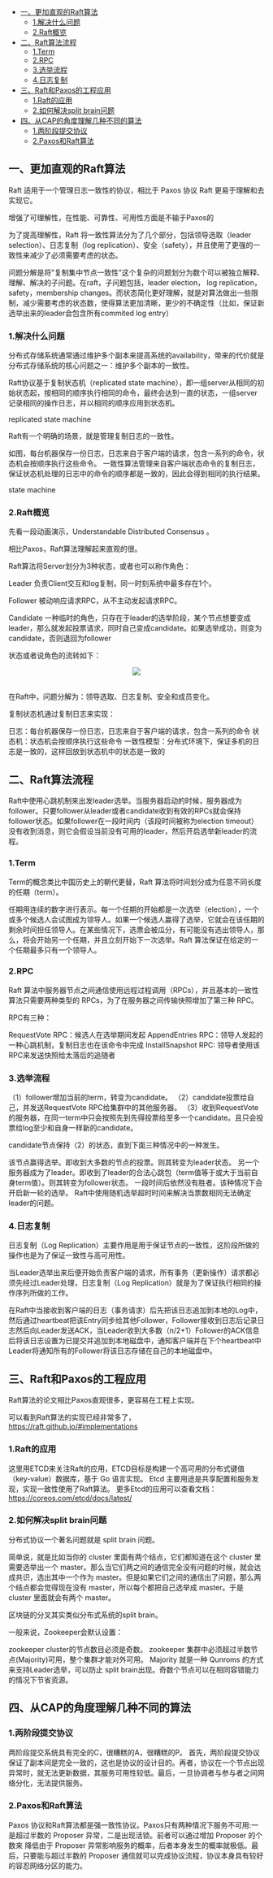 - [一、更加直观的Raft算法](#-------raft--)
  * [1.解决什么问题](#1------)
  * [2.Raft概览](#2raft--)
- [二、Raft算法流程](#--raft----)
  * [1.Term](#1term)
  * [2.RPC](#2rpc)
  * [3.选举流程](#3----)
  * [4.日志复制](#4----)
- [三、Raft和Paxos的工程应用](#--raft-paxos-----)
  * [1.Raft的应用](#1raft---)
  * [2.如何解决split brain问题](#2----split-brain--)
- [四、从CAP的角度理解几种不同的算法](#---cap------------)
  * [1.两阶段提交协议](#1-------)
  * [2.Paxos和Raft算法](#2paxos-raft--)

## 一、更加直观的Raft算法
Raft 适用于一个管理日志一致性的协议，相比于 Paxos 协议 Raft 更易于理解和去实现它。

增强了可理解性，在性能、可靠性、可用性方面是不输于Paxos的

为了提高理解性，Raft 将一致性算法分为了几个部分，包括领导选取（leader selection）、日志复制（log replication）、安全（safety），并且使用了更强的一致性来减少了必须需要考虑的状态。

问题分解是将"复制集中节点一致性"这个复杂的问题划分为数个可以被独立解释、理解、解决的子问题。在raft，子问题包括，leader election， log replication，safety，membership changes。而状态简化更好理解，就是对算法做出一些限制，减少需要考虑的状态数，使得算法更加清晰，更少的不确定性（比如，保证新选举出来的leader会包含所有commited log entry）

### 1.解决什么问题
分布式存储系统通常通过维护多个副本来提高系统的availability，带来的代价就是分布式存储系统的核心问题之一：维护多个副本的一致性。

Raft协议基于复制状态机（replicated state machine），即一组server从相同的初始状态起，按相同的顺序执行相同的命令，最终会达到一直的状态，一组server记录相同的操作日志，并以相同的顺序应用到状态机。

replicated state machine

Raft有一个明确的场景，就是管理复制日志的一致性。

如图，每台机器保存一份日志，日志来自于客户端的请求，包含一系列的命令，状态机会按顺序执行这些命令。
一致性算法管理来自客户端状态命令的复制日志，保证状态机处理的日志中的命令的顺序都是一致的，因此会得到相同的执行结果。

state machine

### 2.Raft概览
先看一段动画演示，Understandable Distributed Consensus 。

相比Paxos，Raft算法理解起来直观的很。

Raft算法将Server划分为3种状态，或者也可以称作角色：

Leader
负责Client交互和log复制，同一时刻系统中最多存在1个。

Follower
被动响应请求RPC，从不主动发起请求RPC。

Candidate
一种临时的角色，只存在于leader的选举阶段，某个节点想要变成leader，那么就发起投票请求，同时自己变成candidate。如果选举成功，则变为candidate，否则退回为follower

状态或者说角色的流转如下：

<div align="center"> <img src="https://img.alicdn.com/tfs/TB1UEuni.R1BeNjy0FmXXb0wVXa-1152-480.png"/> </div><br>


在Raft中，问题分解为：领导选取、日志复制、安全和成员变化。

复制状态机通过复制日志来实现：

日志：每台机器保存一份日志，日志来自于客户端的请求，包含一系列的命令
状态机：状态机会按顺序执行这些命令
一致性模型：分布式环境下，保证多机的日志是一致的，这样回放到状态机中的状态是一致的
 
## 二、Raft算法流程
Raft中使用心跳机制来出发leader选举。当服务器启动的时候，服务器成为follower。只要follower从leader或者candidate收到有效的RPCs就会保持follower状态。如果follower在一段时间内（该段时间被称为election timeout）没有收到消息，则它会假设当前没有可用的leader，然后开启选举新leader的流程。

### 1.Term
Term的概念类比中国历史上的朝代更替，Raft 算法将时间划分成为任意不同长度的任期（term）。

任期用连续的数字进行表示。每一个任期的开始都是一次选举（election），一个或多个候选人会试图成为领导人。如果一个候选人赢得了选举，它就会在该任期的剩余时间担任领导人。在某些情况下，选票会被瓜分，有可能没有选出领导人，那么，将会开始另一个任期，并且立刻开始下一次选举。Raft 算法保证在给定的一个任期最多只有一个领导人。


### 2.RPC
Raft 算法中服务器节点之间通信使用远程过程调用（RPCs），并且基本的一致性算法只需要两种类型的 RPCs，为了在服务器之间传输快照增加了第三种 RPC。

RPC有三种：

RequestVote RPC：候选人在选举期间发起
AppendEntries RPC：领导人发起的一种心跳机制，复制日志也在该命令中完成
InstallSnapshot RPC: 领导者使用该RPC来发送快照给太落后的追随者

###  3.选举流程
（1）follower增加当前的term，转变为candidate。
（2）candidate投票给自己，并发送RequestVote RPC给集群中的其他服务器。
（3）收到RequestVote的服务器，在同一term中只会按照先到先得投票给至多一个candidate。且只会投票给log至少和自身一样新的candidate。





candidate节点保持（2）的状态，直到下面三种情况中的一种发生。

该节点赢得选举。即收到大多数的节点的投票。则其转变为leader状态。
另一个服务器成为了leader。即收到了leader的合法心跳包（term值等于或大于当前自身term值）。则其转变为follower状态。
一段时间后依然没有胜者。该种情况下会开启新一轮的选举。
Raft中使用随机选举超时时间来解决当票数相同无法确定leader的问题。

### 4.日志复制
日志复制（Log Replication）主要作用是用于保证节点的一致性，这阶段所做的操作也是为了保证一致性与高可用性。

当Leader选举出来后便开始负责客户端的请求，所有事务（更新操作）请求都必须先经过Leader处理，日志复制（Log Replication）就是为了保证执行相同的操作序列所做的工作。

在Raft中当接收到客户端的日志（事务请求）后先把该日志追加到本地的Log中，然后通过heartbeat把该Entry同步给其他Follower，Follower接收到日志后记录日志然后向Leader发送ACK，当Leader收到大多数（n/2+1）Follower的ACK信息后将该日志设置为已提交并追加到本地磁盘中，通知客户端并在下个heartbeat中Leader将通知所有的Follower将该日志存储在自己的本地磁盘中。

## 三、Raft和Paxos的工程应用
Raft算法的论文相比Paxos直观很多，更容易在工程上实现。

可以看到Raft算法的实现已经非常多了，https://raft.github.io/#implementations

### 1.Raft的应用
这里用ETCD来关注Raft的应用，ETCD目标是构建一个高可用的分布式键值（key-value）数据库，基于 Go 语言实现。
Etcd 主要用途是共享配置和服务发现，实现一致性使用了Raft算法。
更多Etcd的应用可以查看文档：https://coreos.com/etcd/docs/latest/


### 2.如何解决split brain问题
分布式协议一个著名问题就是 split brain 问题。

简单说，就是比如当你的 cluster 里面有两个结点，它们都知道在这个 cluster 里需要选举出一个 master。那么当它们两之间的通信完全没有问题的时候，就会达成共识，选出其中一个作为 master。但是如果它们之间的通信出了问题，那么两个结点都会觉得现在没有 master，所以每个都把自己选举成 master。于是 cluster 里面就会有两个 master。

区块链的分叉其实类似分布式系统的split brain。

一般来说，Zookeeper会默认设置：

zookeeper cluster的节点数目必须是奇数。
zookeeper 集群中必须超过半数节点(Majority)可用，整个集群才能对外可用。
Majority 就是一种 Qunroms 的方式来支持Leader选举，可以防止 split brain出现。奇数个节点可以在相同容错能力的情况下节省资源。

## 四、从CAP的角度理解几种不同的算法

### 1.两阶段提交协议
两阶段提交系统具有完全的C，很糟糕的A，很糟糕的P。
首先，两阶段提交协议保证了副本间是完全一致的，这也是协议的设计目的。再者，协议在一个节点出现异常时，就无法更新数据，其服务可用性较低。最后，一旦协调者与参与者之间网络分化，无法提供服务。

### 2.Paxos和Raft算法
Paxos 协议和Raft算法都是强一致性协议。Paxos只有两种情况下服务不可用:一是超过半数的 Proposer 异常，二是出现活锁。前者可以通过增加 Proposer 的个数来 降低由于 Proposer 异常影响服务的概率，后者本身发生的概率就极低。最后，只要能与超过半数的 Proposer 通信就可以完成协议流程，协议本身具有较好的容忍网络分区的能力。

